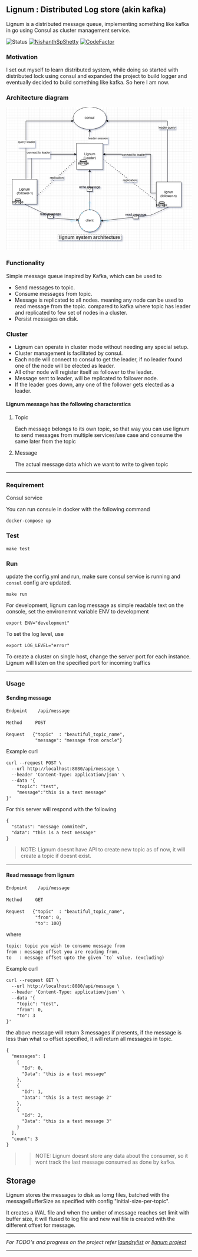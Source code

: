 ## Lignum : Distributed Log store (akin kafka)

Lignum is a distributed message queue, implementing something like kafka in go using Consul as cluster management service.

![Status](https://github.com/NishanthSpShetty/lignum/actions/workflows/go.yml/badge.svg)
[![NishanthSpShetty](https://circleci.com/gh/NishanthSpShetty/lignum.svg?style=svg&circle-token=4de78d34762f2fe9f94fdbfc8cb5d29b146e813b)](https://app.circleci.com/pipelines/github/NishanthSpShetty/lignum)
[![CodeFactor](https://www.codefactor.io/repository/github/nishanthspshetty/lignum/badge?s=82e5d72d47892bd920b35d26664d7d3b0643cdd8)](https://www.codefactor.io/repository/github/nishanthspshetty/lignum)

### Motivation
I set out myself to learn distributed system, while doing so started with distributed lock using consul and expanded the project to build logger and eventually decided to build something like kafka. So here I am now.

### Architecture diagram
![Lignum cluster](https://github.com/NishanthSpShetty/lignum/blob/master/resources/diagrams/lignum_system_design.png)


### Functionality
Simple message queue inspired by Kafka, which can be used to
   * Send messages to topic.
   * Consume messages from topic.
   * Message is replicated to all nodes. meaning any node can be used to read message from the topic. compared to kafka where topic has leader and replicated to few set of nodes in a cluster.
   * Persist messages on disk.
   
   
### Cluster
* Lignum can operate in cluster mode without needing any special setup.
* Cluster management is facilitated by consul.
* Each node will connect to consul to get the leader, if no leader found one of the node will be elected as leader.
* All other node will register itself as follower to the leader.
* Message sent to leader, will be replicated to follower node.
* If the leader goes down, any one of the follower gets elected as a leader.


#### Lignum message has the following characterstics

1. Topic

    Each message belongs to its own topic, so that way you can use lignum to send  messages from multiple services/use case and consume the same later from the topic

2.  Message

    The actual message data which we want to write to given topic

---

### Requirement
Consul service

You can run consule in docker with the following command
```
docker-compose up
```

### Test
```
make test
```

### Run
update the config.yml and run, make sure consul service is running and `consul` config are updated.
```
make run
```

For development, lignum can log message as simple readable text on the console, set the environemnt variable ENV to development 
```
export ENV="development"
```

To set the log level, use
```
export LOG_LEVEL="error"
```

To create a cluster on single host, change the server port for each instance.
Lignum will listen on the specified port for incoming traffics

---

### Usage

#### Sending message

```
Endpoint    /api/message

Method     POST

Request   {"topic"  : "beautiful_topic_name", 
           "message": "message from oracle"}
```

Example curl
```
curl --request POST \
  --url http://localhost:8080/api/message \
  --header 'Content-Type: application/json' \
  --data '{
	"topic": "test",
	"message":"this is a test message"
}'
```

For this server will respond with the following
```
{
  "status": "message commited",
  "data": "this is a test message"
}
```

> NOTE: Lignum doesnt have API to create new topic as of now, it will create a topic if doesnt exist.

---
#### Read message from lignum

```
Endpoint    /api/message

Method     GET

Request   {"topic"  : "beautiful_topic_name", 
           "from": 0,
           "to": 100}
```

where

    topic: topic you wish to consume message from
    from : message offset you are reading from,
    to   : message offset upto the given `to` value. (excluding)


Example curl

```
curl --request GET \
  --url http://localhost:8080/api/message \
  --header 'Content-Type: application/json' \
  --data '{
	"topic": "test",
	"from": 0,
	"to": 3
}'
```

the above message will return 3 messages if presents, if the message is less than what `to` offset specified, it will return all messages in topic.

```
{
  "messages": [
    {
      "Id": 0,
      "Data": "this is a test message"
    },
    {
      "Id": 1,
      "Data": "this is a test message 2"
    },
    {
      "Id": 2,
      "Data": "this is a test message 3"
    }
  ],
  "count": 3
}
```

>> NOTE: Lignum doesnt store any data about the consumer, so it wont track the last message consumed as done by kafka. 

## Storage

Lignum stores the messages to disk as lomg files, batched with the messageBufferSize  as specified with config "initial-size-per-topic".

It creates a WAL file and when the umber of message reaches set limit with buffer size, it will flused to log file and new wal file is created with the different offset for message.




---

*For TODO's and progress on the project refer [laundrylist](https://github.com/NishanthSpShetty/lignum/blob/master/laundrylist.md) or [lignum project](https://github.com/NishanthSpShetty/lignum/projects/1)*

---

